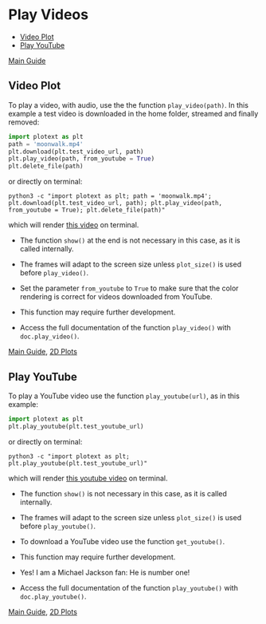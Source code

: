 # Play Videos

- [Video Plot](https://github.com/piccolomo/plotext/blob/master/readme/video.md#video-plot)
- [Play YouTube](https://github.com/piccolomo/plotext/blob/master/readme/video.md#play-youtube)

[Main Guide](https://github.com/piccolomo/plotext#guide)


## Video Plot

To play a video, with audio, use the the function `play_video(path)`. In this example a test video is downloaded in the home folder, streamed and finally removed:

```python
import plotext as plt
path = 'moonwalk.mp4'
plt.download(plt.test_video_url, path)
plt.play_video(path, from_youtube = True)
plt.delete_file(path)
```
or directly on terminal:
```console
python3 -c "import plotext as plt; path = 'moonwalk.mp4'; plt.download(plt.test_video_url, path); plt.play_video(path, from_youtube = True); plt.delete_file(path)"
```
which will render [this video](https://raw.githubusercontent.com/piccolomo/plotext/master/images/moonwalk.mp4) on terminal.

- The function `show()` at the end is not necessary in this case, as it is called internally.

- The frames will adapt to the screen size unless `plot_size()` is used before `play_video()`.

- Set the parameter `from_youtube` to `True` to make sure that the color rendering is correct for videos downloaded from YouTube.

- This function may require further development.

- Access the full documentation of the function `play_video()` with `doc.play_video()`.

[Main Guide](https://github.com/piccolomo/plotext#guide), [2D Plots](https://github.com/piccolomo/plotext/blob/master/readme/2d-plots.md#2d-plots)



## Play YouTube

To play a YouTube video use the function `play_youtube(url)`, as in this example:

```python
import plotext as plt
plt.play_youtube(plt.test_youtube_url)
```
or directly on terminal:
```console
python3 -c "import plotext as plt; plt.play_youtube(plt.test_youtube_url)"
```

which will render [this youtube video](https://www.youtube.com/watch?v=2Z4s8xbuegQ) on terminal. 

- The function `show()` is not necessary in this case, as it is called internally.

- The frames will adapt to the screen size unless `plot_size()` is used before `play_youtube()`.

- To download a YouTube video use the function `get_youtube()`.

- This function may require further development.

- Yes! I am a Michael Jackson fan: He is number one!

- Access the full documentation of the function `play_youtube()` with `doc.play_youtube()`.


[Main Guide](https://github.com/piccolomo/plotext#guide), [2D Plots](https://github.com/piccolomo/plotext/blob/master/readme/2d-plots.md#2d-plots)